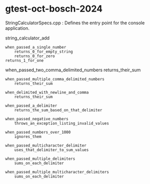 # gtest-oct-bosch-2024

StringCalculatorSpecs.cpp : Defines the entry point for the console application.


string_calculator_add

	when_passed_a_single_number
		returns_0_for_empty_string
		returns_0_for_zero
    returns_1_for_one
  
  when_passed_two_comma_delimited_numbers
		returns_their_sum
  
	when_passed_multiple_comma_delimited_numbers
		returns_their_sum
  
	when_delimited_with_newline_and_comma
		returns_their_sum
  
	when_passed_a_delimiter
		returns_the_sum_based_on_that_delimiter

	when_passed_negative_numbers
		throws_an_exception_listing_invalid_values
  
	when_passed_numbers_over_1000
		ignores_them
  
	when_passed_multicharacter_delimiter
		uses_that_delimiter_to_sum_values
  
	when_passed_multiple_delimiters
		sums_on_each_delimiter

	when_passed_multiple_multicharacter_delimiters
		sums_on_each_delimiter
